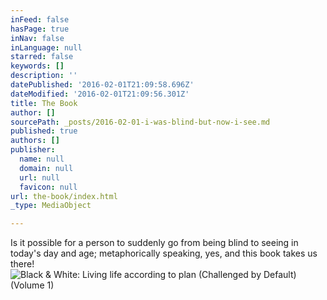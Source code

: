 ```yaml
---
inFeed: false
hasPage: true
inNav: false
inLanguage: null
starred: false
keywords: []
description: ''
datePublished: '2016-02-01T21:09:58.696Z'
dateModified: '2016-02-01T21:09:56.301Z'
title: The Book
author: []
sourcePath: _posts/2016-02-01-i-was-blind-but-now-i-see.md
published: true
authors: []
publisher:
  name: null
  domain: null
  url: null
  favicon: null
url: the-book/index.html
_type: MediaObject

---
```

Is it possible for a person to suddenly go from being blind to seeing in today's day and age; metaphorically speaking, yes, and this book takes us there! ![Black & White: Living life according to plan (Challenged by Default) (Volume 1)](https://s3-us-west-2.amazonaws.com/the-grid-img/p/4d77076aec439e9b12996984e007d100288bb1e2.jpg)